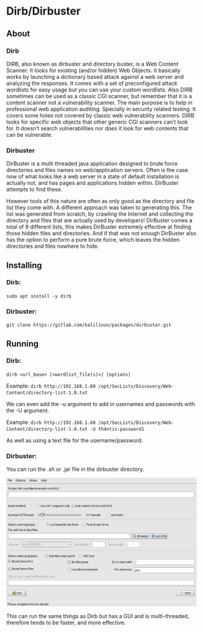 # Dirb/Dirbuster

## About

### Dirb

DIRB, also known as dirbuster and directory buster, is a Web Content Scanner. It looks for existing (and/or hidden) Web Objects. It basically works by launching a dictionary based attack against a web server and analyzing the responses. It comes with a set of preconfigured attack wordlists for easy usage but you can use your custom wordlists. Also DIRB sometimes can be used as a classic CGI scanner, but remember that it is a content scanner not a vulnerability scanner. The main purpose is to help in professional web application auditing. Specially in security related testing. It covers some holes not covered by classic web vulnerability scanners. DIRB looks for specific web objects that other generic CGI scanners can’t look for. It doesn’t search vulnerabilities nor does it look for web contents that can be vulnerable.

### Dirbuster

DirBuster is a multi threaded java application designed to brute force directories and files names on web/application servers. Often is the case now of what looks like a web server in a state of default installation is actually not, and has pages and applications hidden within. DirBuster attempts to find these.

However tools of this nature are often as only good as the directory and file list they come with. A different approach was taken to generating this. The list was generated from scratch, by crawling the Internet and collecting the directory and files that are actually used by developers! DirBuster comes a total of 9 different lists, this makes DirBuster extremely effective at finding those hidden files and directories. And if that was not enough DirBuster also has the option to perform a pure brute force, which leaves the hidden directories and files nowhere to hide.

## Installing

### Dirb:

`sudo apt install -y dirb`

### Dirbuster:

`git clone https://gitlab.com/kalilinux/packages/dirbuster.git`

## Running

### Dirb:

`dirb <url_base> [<wordlist_file(s)>] [options]`

Example: `dirb http://192.168.1.60 /opt/SecLists/Discovery/Web-Content/directory-list-1.0.txt`

We can even add the -u argument to add in usernames and passwords with the -U argument.

Example: `dirb http://192.168.1.60 /opt/SecLists/Discovery/Web-Content/directory-list-1.0.txt -U th4ntis:password1`

As well as using a text file for the username/password.

### Dirbuster:

You can run the .sh or .jar file in the dirbuster directory.

![](<../../../.gitbook/assets/image (27) (1).png>)

This can run the same things as Dirb but has a GUI and is multi-threaded, therefore tends to be faster, and more effective.&#x20;
